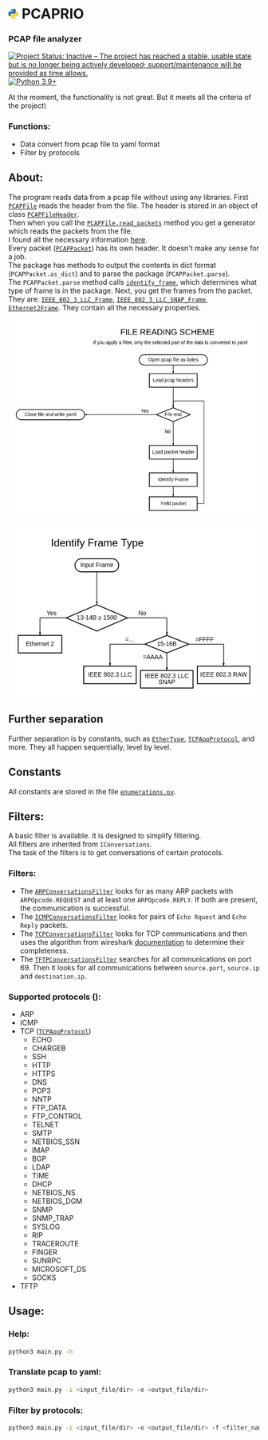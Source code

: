
# ![](./res/python_30x30.png) PCAPRIO 
### PCAP file analyzer


[![Project Status: Inactive – The project has reached a stable, usable state but is no longer being actively developed; support/maintenance will be provided as time allows.](https://img.shields.io/badge/Repo%20Status-inactive-inactive.svg?style=flat)](https://www.repostatus.org/#inactive)
[![Python 3.9+](https://img.shields.io/badge/Python-3.9+-blue.svg?style=flat)](https://www.python.org/downloads/release/python-390/)



At the moment, the functionality is not great. But it meets all the criteria of the project\
### Functions:
 - Data convert from pcap file to yaml format
 - Filter by protocols

## About:
The program reads data from a pcap file without using any libraries. 
First [`PCAPFile`](./pcaprio/pcap_file.py#L9) reads the header from the file. The header is stored in an object of class [`PCAPFileHeader`](./pcaprio/pcap_header.py#L5).\
Then when you call the [`PCAPFile.read_packets`](./pcaprio/pcap_file.py#L30) method you get a generator which reads the packets from the file.\
I found all the necessary information [here](https://www.ietf.org/archive/id/draft-gharris-opsawg-pcap-01.html#name-packet-record).\
Every packet ([`PCAPPacket`](./pcaprio/pcap_packet.py#L16)) has its own header. It doesn't make any sense for a job.\
The package has methods to output the contents in dict format (`PCAPPacket.as_dict`) and to parse the package (`PCAPPacket.parse`).\
The `PCAPPacket.parse` method calls [`identify_frame`](./pcaprio/pcap_frames.py#L10), which determines what type of frame is in the package. Next, you get the frames from the packet. They are: [`IEEE_802_3_LLC_Frame`](./pcaprio/frames/ieee_llc.py#L7), [`IEEE_802_3_LLC_SNAP_Frame`](./pcaprio/frames/ieee_llc_snap.py#L12), [`Ethernet2Frame`](./pcaprio/frames/ethernet2.py#L25). They contain all the necessary properties.

<p align="center">
  <img src="./res/diagram_fileread.png" alt="File Reading" width="500"/>
</p>

<p align="center">
  <img src="./res/diagram_identify_frame.png" alt="Identify Frame" width="500"/>
</p>

## Further separation
Further separation is by constants, such as [`EtherType`](./pcaprio/enumerations.py#L204), [`TCPAppProtocol`](./pcaprio/enumerations.py#L99), and more. They all happen sequentially, level by level.

## Constants
All constants are stored in the file [`enumerations.py`](./pcaprio/enumerations.py).

## Filters:
A basic filter is available. It is designed to simplify filtering.\
All filters are inherited from `IConversations`.\
The task of the filters is to get conversations of certain protocols.
### Filters:
- The [`ARPConversationsFilter`](./pcaprio/filters/arp_conversations.py#L23) looks for as many ARP packets with `ARPOpcode.REQUEST` and at least one `ARPOpcode.REPLY`. If both are present, the communication is successful.
- The [`ICMPConversationsFilter`](./pcaprio/filters/icmp_conversations.py#L11) looks for pairs of `Echo Rquest` and `Echo Reply` packets.
- The [`TCPConversationsFilter`](./pcaprio/filters/tcp_conversations.py#L25) looks for TCP communications and then uses the algorithm from wireshark [documentation](https://www.wireshark.org/docs/wsug_html_chunked/ChAdvTCPAnalysis.html) to determine their completeness.
- The [`TFTPConversationsFilter`](./pcaprio/filters/tftp_conversations.py#L11) searches for all communications on port 69. Then it looks for all communications between `source.port`, `source.ip` and `destination.ip`.


### Supported protocols ():
- ARP
- ICMP
- TCP ([`TCPAppProtocol`](./pcaprio/enumerations.py#L99))
    - ECHO
    - CHARGEB
    - SSH
    - HTTP
    - HTTPS
    - DNS
    - POP3
    - NNTP
    - FTP_DATA
    - FTP_CONTROL
    - TELNET
    - SMTP
    - NETBIOS_SSN
    - IMAP
    - BGP
    - LDAP
    - TIME
    - DHCP
    - NETBIOS_NS
    - NETBIOS_DGM
    - SNMP
    - SNMP_TRAP
    - SYSLOG
    - RIP
    - TRACEROUTE
    - FINGER
    - SUNRPC
    - MICROSOFT_DS
    - SOCKS
- TFTP

## Usage:
### Help:
```bash
python3 main.py -h
```

### Translate pcap to yaml:
```bash
python3 main.py -i <input_file/dir> -o <output_file/dir>
```

### Filter by protocols:
```bash
python3 main.py -i <input_file/dir> -o <output_file/dir> -f <filter_name>
```


<!-- 
## О программе:
Программа считывает данные из pcap файла не используя никакие библиотеки. 
Сперва `PCAPFile` считывает header из файла. Header хранится в объекте класса `PCAPFileHeader`.
После чего при вызове метода `PCAPFile.read_packets` вы получаете генератор, который считывает пакеты из файла.
Всю необходимую информацию я нашёл [тут](https://www.ietf.org/archive/id/draft-gharris-opsawg-pcap-01.html#name-packet-record).
Каждый пакет(`PCAPPacket`) имеет свой header. Для задания это не имеет никакого смысла. Но я это получаю. 
Пакет имеет методы для вывода содержимого в формате dict (`PCAPPacket.as_dict`) и изучения пакета (`PCAPPacket.parse`).
Метод `PCAPPacket.parse` вызывает `identify_frame`, которая определяет какой тип фрейма в пакете. Далее вы получаете фреймы из пакета. Они бывают: `IEEE_802_3_LLC_Frame`, `IEEE_802_3_LLC_SNAP_Frame`, `Ethernet2Frame`. В них находятся все необходимые свойства. 


## Фильтры:
Имеется базовый фильтр. Он создан для упрощения фильтрации. 
Фильтры:
- `ARPConversationsFilter` ищет сколько угодно ARP пакетов с ARPOpcode.REQUEST и хотя бы один ARPOpcode.REPLY. Если присутствует и то и то, коммуникация успешна.
- `ICMPConversationsFilter` ищет пары пакетов "Echo Rquest" и "Echo Reply".
- `TCPConversationsFilter` ищет TCP коммуникации и потом по алгоритму из wireshark (документации)[https://www.wireshark.org/docs/wsug_html_chunked/ChAdvTCPAnalysis.html] определяет их завершённость.
- `TFTPConversationsFilter` ищет все коммуникации с 69 портом. После чего ищет все коммуникации между `source.port`, `source.ip` and `destination.ip`.

-->

